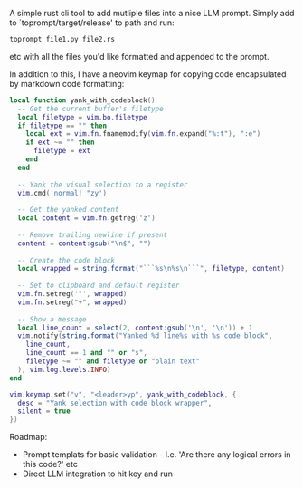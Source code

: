 A simple rust cli tool to add mutliple files into a nice LLM prompt.
Simply add to `toprompt/target/release' to path and run:
```sh
toprompt file1.py file2.rs
```
etc with all the files you'd like formatted and appended to the prompt.

In addition to this, I have a neovim keymap for copying code encapsulated by markdown code formatting:

```lua
local function yank_with_codeblock()
  -- Get the current buffer's filetype
  local filetype = vim.bo.filetype
  if filetype == "" then
    local ext = vim.fn.fnamemodify(vim.fn.expand("%:t"), ":e")
    if ext ~= "" then
      filetype = ext
    end
  end
  
  -- Yank the visual selection to a register
  vim.cmd('normal! "zy')
  
  -- Get the yanked content
  local content = vim.fn.getreg('z')
  
  -- Remove trailing newline if present
  content = content:gsub("\n$", "")
  
  -- Create the code block
  local wrapped = string.format("```%s\n%s\n```", filetype, content)
  
  -- Set to clipboard and default register
  vim.fn.setreg('"', wrapped)
  vim.fn.setreg("+", wrapped)
  
  -- Show a message
  local line_count = select(2, content:gsub('\n', '\n')) + 1
  vim.notify(string.format("Yanked %d line%s with %s code block", 
    line_count, 
    line_count == 1 and "" or "s",
    filetype ~= "" and filetype or "plain text"
  ), vim.log.levels.INFO)
end

vim.keymap.set("v", "<leader>yp", yank_with_codeblock, { 
  desc = "Yank selection with code block wrapper",
  silent = true 
})
```

Roadmap:
 - Prompt templats for basic validation - I.e. 'Are there any logical errors in this code?' etc
 - Direct LLM integration to hit key and run

